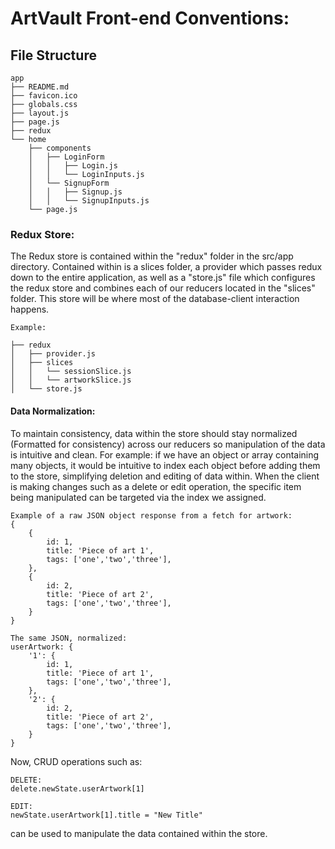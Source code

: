  # ArtVault Front-end Conventions:

## File Structure
```
app
├── README.md
├── favicon.ico
├── globals.css
├── layout.js
├── page.js
├── redux
└── home
    ├── components
    │   ├── LoginForm
    │   │   ├── Login.js
    │   │   └── LoginInputs.js
    │   └── SignupForm
    │   │   ├── Signup.js
    │   │   └── SignupInputs.js
    └── page.js
```
### Redux Store:
The Redux store is contained within the "redux" folder in the src/app directory. Contained within is a slices folder, a provider which passes redux down to the entire application, as well as a "store.js" file which configures the redux store and combines each of our reducers located in the "slices" folder. This store will be where most of the database-client interaction happens.

```
Example:

├── redux
│   ├── provider.js
│   ├── slices
│   │   └── sessionSlice.js
│   │   └── artworkSlice.js
│   └── store.js
```

<!-- TODO Adjust normalization convention when real endpoint data is being received -->
#### Data Normalization:
To maintain consistency, data within the store should stay normalized (Formatted for consistency) across our reducers so manipulation of the data is intuitive and clean. For example: if we have an object or array containing many objects, it would be intuitive to index each object before adding them to the store, simplifying deletion and editing of data within. When the client is making changes such as a delete or edit operation, the specific item being manipulated can be targeted via the index we assigned.

```
Example of a raw JSON object response from a fetch for artwork:
{
    {
        id: 1,
        title: 'Piece of art 1',
        tags: ['one','two','three'],
    },
    {
        id: 2,
        title: 'Piece of art 2',
        tags: ['one','two','three'],
    }
}
```

```
The same JSON, normalized:
userArtwork: {
    '1': {
        id: 1,
        title: 'Piece of art 1',
        tags: ['one','two','three'],
    },
    '2': {
        id: 2,
        title: 'Piece of art 2',
        tags: ['one','two','three'],
    }
}

```
Now, CRUD operations such as: 
```
DELETE:
delete.newState.userArtwork[1]
``` 
```
EDIT:
newState.userArtwork[1].title = "New Title"
``` 
can be used to manipulate the data contained within the store.

